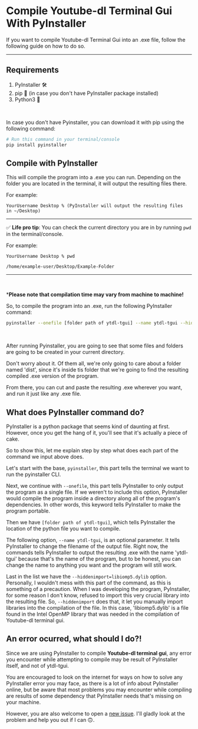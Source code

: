 # Compile Youtube-dl Terminal Gui With PyInstaller
If you want to compile Youtube-dl Terminal Gui into an .exe file, follow the following guide on how to do so.

---

## Requirements
1. PyInstaller 🛠
2. pip 🚚 (in case you don't have PyInstaller package installed)
3. Python3 🐍

<br>

In case you don't have Pyinstaller, you can download it with pip using the following command:

```bash
# Run this command in your terminal/console
pip install pyinstaller
```


## Compile with PyInstaller

This will compile the program into a .exe you can run.
Depending on the folder you are located in the terminal, it will output the resulting files there.

For example:
```shell
YourUsername Desktop % (PyInstaller will output the resulting files  in ~/Desktop)
```

---


✅ **Life pro tip**: You can check the current directory you are in by running `pwd` in the terminal/console.

For example:

```shell
YourUsername Desktop % pwd

/home/example-user/Desktop/Example-Folder
```
---

<br>

***Please note that compilation time may vary from machine to machine!**

So, to compile the program into an .exe, run the following PyInstaller command:

```bash
pyinstaller --onefile [folder path of ytdl-tgui] --name ytdl-tgui --hiddenimport=libiomp5.dylib
```
<br>


After running Pyinstaller, you are going to see that some files and folders are going to be created in your current directory. 

Don't worry about it. Of them all, we're only going to care about a folder named 'dist', since it's inside tis folder that we're going to find the resulting compiled .exe version of the program.

From there, you can cut and paste the resulting .exe wherever you want, and run it just like any .exe file.

## What does PyInstaller command do?

PyInstaller is a python package that seems kind of daunting at first. However, once you get the hang of it, you'll see that it's actually a piece of cake.

So to show this, let me explain step by step what does each part of the command we input above does.

Let's start with the base, `pyinstaller`, this part tells the terminal we want to run the pyinstaller CLI.

Next, we continue with `--onefile`, this part tells PyInstaller to only output the program as a single file. If we weren't to include this option, PyInstaller would compile the program inside a directory along all of the program's dependencies. In other words, this keyword tells PyInstaller to make the program portable.

Then we have `[folder path of ytdl-tgui]`, which tells PyInstaller the location of the python file you want to compile.

The following option, `--name ytdl-tgui`, is an optional parameter. It tells PyInstaller to change the filename of the output file. Right now, the commands tells PyInstaller to output the resulting .exe with the name 'ytdl-tgui' because that's the name of the program, but to be honest, you can change the name to anything you want and the program will still work.

Last in the list we have the `--hiddenimport=libiomp5.dylib` option. Personally, I wouldn't mess with this part of the command, as this is something of a precaution. When I was developing the program, PyInstaller, for some reason I don't know, refused to import this very crucial library into the resulting file. So, `--hiddenimport` does that, it let you manually import libraries into the compilation of the file. In this case, 'libiomp5.dylib' is a file found in the Intel OpenMP library that was needed in the compilation of Youtube-dl terminal gui.


## An error ocurred, what should I do?!
Since we are using PyInstaller to compile **Youtube-dl terminal gui**, any error you encounter while attempting to compile may be result of PyInstaller itself, and not of ytdl-tgui. 

You are encouraged to look on the internet for ways on how to solve any PyInstaller error you may face, as there is a lot of info about PyInstaller online, but be aware that most problems you may encounter while compiling are results of some dependency that PyInstaller needs that's missing on your machine.

However, you are also welcome to open a [new issue](https://github.com/AsleyR/ytdl-tgui/issues). I'll gladly look at the problem and help you out if I can 🙃.